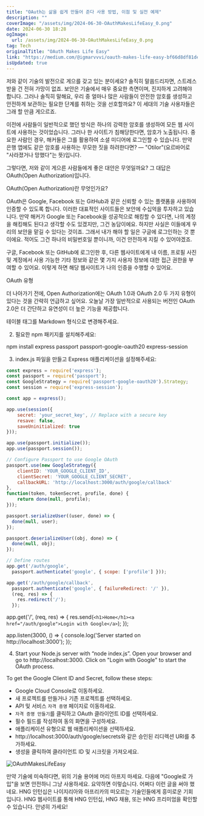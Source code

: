 ```yaml
---
title: "OAuth는 삶을 쉽게 만들어 준다 사용 방법, 이점 및 실전 예제"
description: ""
coverImage: "/assets/img/2024-06-30-OAuthMakesLifeEasy_0.png"
date: 2024-06-30 18:28
ogImage: 
  url: /assets/img/2024-06-30-OAuthMakesLifeEasy_0.png
tag: Tech
originalTitle: "OAuth Makes Life Easy"
link: "https://medium.com/@igmarvvvi/oauth-makes-life-easy-bf66d8df81de"
isUpdated: true
---
```





저와 같이 기술의 발전으로 게으를 갖고 있는 분이세요? 솔직히 말씀드리자면, 스트레스 받을 건 전혀 가망이 없죠. 보안은 기술에서 매우 중요한 측면이며, 진지하게 고려해야 합니다. 그러나 솔직히 말해요, 우리 중 얼마나 많은 사람들이 안전한 암호를 생성하고 안전하게 보관하는 필요한 단계를 취하는 것을 선호할까요? 이 세대의 기술 사용자들은 그래 할 만큼 게으르죠.

이전에 사람들이 일반적으로 했던 방식은 하나의 강력한 암호를 생성하여 모든 웹 사이트에 사용하는 것이었습니다. 그러나 한 사이트가 침해당한다면, 암호가 노출됩니다. 중요한 사람인 경우, 해커들은 그를 활용하여 소셜 미디어에 로그인할 수 있습니다. 만약 은행 앱에도 같은 암호를 사용하는 무모한 짓을 하려한다면? — "Otilor"(요르바어로 "사라졌거나 망했다"는 뜻)입니다.

그렇다면, 저와 같이 게으른 사람들에게 좋은 대안은 무엇일까요? 그 대답은 OAuth(Open Authorization)입니다.

OAuth(Open Authorization)란 무엇인가요?

<div class="content-ad"></div>

OAuth은 Google, Facebook 또는 GitHub과 같은 신뢰할 수 있는 플랫폼을 사용하여 인증할 수 있도록 합니다. 이러한 대표적인 사이트들은 보안에 수십억을 투자하고 있습니다. 만약 해커가 Google 또는 Facebook을 성공적으로 해킹할 수 있다면, 나의 계정을 해킹해도 된다고 생각할 수도 있겠지만, 그건 농담이에요. 하지만 사실은 이들에게 우리의 보안을 맡길 수 있다는 것이죠. 그래서 내가 해야 할 일은 구글에 로그인하는 것 뿐이에요. 적어도 그건 하나의 비밀번호일 뿐이니까, 이건 안전하게 지킬 수 있어야겠죠.

구글, Facebook 또는 GitHub에 로그인한 후, 다른 웹사이트에게 내 이름, 프로필 사진 및 계정에서 사용 가능한 기타 정보와 같은 몇 가지 사용자 정보에 대한 접근 권한을 부여할 수 있어요. 이렇게 하면 해당 웹사이트가 나의 인증을 수행할 수 있어요.

OAuth 유형

더 나아가기 전에, Open Authorization에는 OAuth 1.0과 OAuth 2.0 두 가지 유형이 있다는 것을 간략히 언급하고 싶어요. 오늘날 가장 일반적으로 사용되는 버전인 OAuth 2.0은 더 간단하고 유연성이 더 높은 기능을 제공합니다.

<div class="content-ad"></div>

테이블 태그를 Markdown 형식으로 변경해주세요.

<div class="content-ad"></div>

2. 필요한 npm 패키지를 설치해주세요:


npm install express passport passport-google-oauth20 express-session


3. index.js 파일을 만들고 Express 애플리케이션을 설정해주세요:

```javascript
const express = require('express');
const passport = require('passport');
const GoogleStrategy = require('passport-google-oauth20').Strategy;
const session = require('express-session');
```

<div class="content-ad"></div>

```javascript
const app = express();

app.use(session({
    secret: 'your_secret_key', // Replace with a secure key
    resave: false,
    saveUninitialized: true
}));

app.use(passport.initialize());
app.use(passport.session());

// Configure Passport to use Google OAuth
passport.use(new GoogleStrategy({
    clientID: 'YOUR_GOOGLE_CLIENT_ID',
    clientSecret: 'YOUR_GOOGLE_CLIENT_SECRET',
    callbackURL: 'http://localhost:3000/auth/google/callback'
},
function(token, tokenSecret, profile, done) {
    return done(null, profile);
}));
```

<div class="content-ad"></div>

```javascript
passport.serializeUser((user, done) => {
  done(null, user);
});

passport.deserializeUser((obj, done) => {
  done(null, obj);
});

// Define routes
app.get('/auth/google',
  passport.authenticate('google', { scope: ['profile'] }));

app.get('/auth/google/callback',
  passport.authenticate('google', { failureRedirect: '/' }),
  (req, res) => {
    res.redirect('/');
  });
```

<div class="content-ad"></div>


app.get('/', (req, res) => {
  res.send(`<h1>Home</h1><a href="/auth/google">Login with Google</a>`);
});

app.listen(3000, () => {
  console.log('Server started on http://localhost:3000');
});

4. Start your Node.js server with “node index.js”. Open your browser and go to http://localhost:3000. Click on "Login with Google" to start the OAuth process.

To get the Google Client ID and Secret, follow these steps:


<div class="content-ad"></div>

- Google Cloud Console로 이동하세요.
- 새 프로젝트를 만들거나 기존 프로젝트를 선택하세요.
- API 및 서비스 `자격 증명` 페이지로 이동하세요.
- `자격 증명 만들기`를 클릭하고 OAuth 클라이언트 ID를 선택하세요.
- 필수 필드를 작성하여 동의 화면을 구성하세요.
- 애플리케이션 유형으로 웹 애플리케이션을 선택하세요.
- http://localhost:3000/auth/google/secrets와 같은 승인된 리디렉션 URI를 추가하세요.
- 생성을 클릭하여 클라이언트 ID 및 시크릿을 가져오세요.

![OAuthMakesLifeEasy](/assets/img/2024-06-30-OAuthMakesLifeEasy_0.png)

만약 기술에 미숙하다면, 위의 기술 용어에 머리 아프지 마세요. 다음에 "Google로 가입"을 보면 안전하니 그냥 사용하세요. 요약하면 이렇습니다. 어쩌다 이런 글을 써야 했네요. HNG 인턴십은 나이지리아와 아프리카의 떠오르는 기술인들에게 흥미로운 기회입니다. HNG 웹사이트를 통해 HNG 인턴십, HNG 채용, 또는 HNG 프리미엄을 확인할 수 있습니다. 안녕히 가세요!
